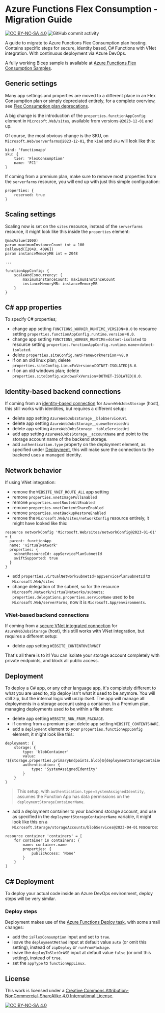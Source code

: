 # Azure Functions Flex Consumption - Migration Guide

[![CC BY-NC-SA 4.0][cc-by-nc-sa-shield]][cc-by-nc-sa]
![GitHub commit activity](https://img.shields.io/github/commit-activity/m/erwinkramer/azure-functions-flex-consumption-migration-guide)

A guide to migrate to Azure Functions Flex Consumption plan hosting. Contains specific steps for secure, identity based, C# Functions with VNet integration. With continuous deployment via Azure DevOps.

A fully working Bicep sample is available at [Azure Functions Flex Consumption Samples](https://github.com/Azure-Samples/azure-functions-flex-consumption-samples/).

## Generic settings

Many app settings and properties are moved to a different place in an Flex Consumption plan or simply depreciated entirely, for a complete overview, see [Flex Consumption plan deprecations](https://learn.microsoft.com/en-us/azure/azure-functions/functions-app-settings#flex-consumption-plan-deprecations).

A big change is the introduction of the `properties.functionAppConfig` element in `Microsoft.Web/sites`, available from versions `@2023-12-01` and up.

Of course, the most obvious change is the SKU, on `Microsoft.Web/serverfarms@2023-12-01`, the `kind` and `sku` will look like this:

```bicep
kind: 'functionapp'
sku: {
    tier: 'FlexConsumption'
    name: 'FC1'
}
```

If coming from a premium plan, make sure to remove most properties from the `serverfarms` resource, you will end up with just this simple configuration:

```bicep
properties: { 
    reserved: true
}
```

## Scaling settings

Scaling now is set on the `sites` resource, instead of the `serverfarms` resource, it might look like this inside the `properties` element:

```bicep
@maxValue(1000)
param maximumInstanceCount int = 100
@allowed([2048, 4096])
param instanceMemoryMB int = 2048

...

functionAppConfig: {
    scaleAndConcurrency: {
        maximumInstanceCount: maximumInstanceCount
        instanceMemoryMB: instanceMemoryMB
    }
}
```

## C# app properties

To specify C# properties;

- change app setting `FUNCTIONS_WORKER_RUNTIME_VERSION`=`8.0` to resource setting `properties.functionAppConfig.runtime.version`=`8.0`.
- change app setting `FUNCTIONS_WORKER_RUNTIME`=`dotnet-isolated` to resource setting `properties.functionAppConfig.runtime.name`=`dotnet-isolated`.
- delete `properties.siteConfig.netFrameworkVersion`=`v8.0`
- if on an old linux plan; delete `properties.siteConfig.LinuxFxVersion`=`DOTNET-ISOLATED|8.0`.
- if on an old windows plan; delete `properties.siteConfig.windowsFxVersion`=`DOTNET-ISOLATED|8.0`.

## Identity-based backend connections

If coming from an [identity-based connection](https://learn.microsoft.com/en-us/azure/azure-functions/functions-identity-based-connections-tutorial) for `AzureWebJobsStorage` (host), this still works with identities, but requires a different setup:

- delete app setting `AzureWebJobsStorage__blobServiceUri`
- delete app setting `AzureWebJobsStorage__queueServiceUri`
- delete app setting `AzureWebJobsStorage__tableServiceUri`
- add app setting `AzureWebJobsStorage__accountName` and point to the storage account name of the backend storage.
- add `authentication.type` property on the deployment element, as specified under [Deployment](#deployment), this will make sure the connection to the backend uses a managed identity.

## Network behavior

If using VNet integration:

- remove the `WEBSITE_VNET_ROUTE_ALL` app setting
- remove `properties.vnetImagePullEnabled`
- remove `properties.vnetRouteAllEnabled`
- remove `properties.vnetContentShareEnabled`
- remove `properties.vnetBackupRestoreEnabled`
- remove the  `Microsoft.Web/sites/networkConfig` resource entirely, it might have looked like this:

```bicep
resource networkConfig 'Microsoft.Web/sites/networkConfig@2023-01-01' = {
  parent: functionApp
  name: 'virtualNetwork'
  properties: {
    subnetResourceId: appServicePlanSubnetId
    swiftSupported: true
  }
}
```

- add `properties.virtualNetworkSubnetId`=`appServicePlanSubnetId` to `Microsoft.Web/sites`
- change delegation of the subnet, so for the resource `Microsoft.Network/virtualNetworks/subnets`; `properties.delegations.properties.serviceName` used to be `Microsoft.Web/serverFarms`, now it is `Microsoft.App/environments`.

### VNet-based backend connections

If coming from a [secure VNet integrated connection](https://learn.microsoft.com/en-us/azure/azure-functions/configure-networking-how-to?tabs=portal#restrict-your-storage-account-to-a-virtual-network) for `AzureWebJobsStorage` (host), this still works with VNet integration, but requires a different setup:

- delete app setting `WEBSITE_CONTENTOVERVNET`

That's all there is to it! You can isolate your storage account completely with private endpoints, and block all public access.

## Deployment

To deploy a C# app, or any other language app, it's completely different to what you are used to, zip deploy isn't what it used to be anymore. You will still zip, but the internal logic will unzip itself. The app will manage all deployments in a storage account using a container. In a Premium plan, managing deployments used to be within a file share:

- delete app setting `WEBSITE_RUN_FROM_PACKAGE`.
- if coming from a premium plan: delete app setting `WEBSITE_CONTENTSHARE`.
- add a `deployment` element to your `properties.functionAppConfig` element, it might look like this:

```bicep
deployment: {
    storage: {
        type: 'blobContainer'
        value: '${storage.properties.primaryEndpoints.blob}${deploymentStorageContainerName}'
        authentication: {
            type: 'SystemAssignedIdentity'
        }
    }
}
```

> This setup, with `authentication.type`=`SystemAssignedIdentity`, assumes the Function App has data permissions on the `deploymentStorageContainerName`.

- add a deployment container to your backend storage account, and use as specified in the `deploymentStorageContainerName` variable, it might look like this on a `Microsoft.Storage/storageAccounts/blobServices@2023-04-01` resource:

```bicep
resource container 'containers' = [
    for container in containers: {
        name: container.name
        properties: {
            publicAccess: 'None'
        }
    }
]
```

## C# Deployment

To deploy your actual code inside an Azure DevOps environment, deploy steps will be very similar.

### Deploy steps

Deployment makes use of the [Azure Functions Deploy task](https://learn.microsoft.com/en-us/azure/devops/pipelines/tasks/reference/azure-function-app-v2?view=azure-pipelines), with some small changes:

- add the `isFlexConsumption` input and set to `true`.
- leave the `deploymentMethod` input at default value `auto` (or omit this setting), instead of `zipDeploy` or `runFromPackage`.
- leave the `deployToSlotOrASE` input at default value `false` (or omit this setting), instead of `true`.
- set the `appType` to `functionAppLinux`.

## License

This work is licensed under a
[Creative Commons Attribution-NonCommercial-ShareAlike 4.0 International License][cc-by-nc-sa].

[![CC BY-NC-SA 4.0][cc-by-nc-sa-image]][cc-by-nc-sa]

[cc-by-nc-sa]: http://creativecommons.org/licenses/by-nc-sa/4.0/
[cc-by-nc-sa-image]: https://licensebuttons.net/l/by-nc-sa/4.0/88x31.png
[cc-by-nc-sa-shield]: https://img.shields.io/badge/License-CC%20BY--NC--SA%204.0-lightgrey.svg